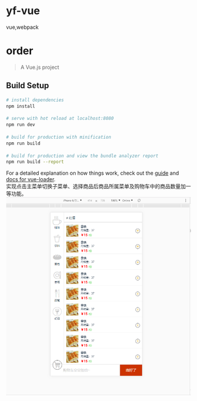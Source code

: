 # yf-vue
vue,webpack
# order

> A Vue.js project

## Build Setup

``` bash
# install dependencies
npm install

# serve with hot reload at localhost:8080
npm run dev

# build for production with minification
npm run build

# build for production and view the bundle analyzer report
npm run build --report
```

For a detailed explanation on how things work, check out the [guide](http://vuejs-templates.github.io/webpack/) and [docs for vue-loader](http://vuejs.github.io/vue-loader).<br>
实现点击主菜单切换子菜单、选择商品后商品所属菜单及购物车中的商品数量加一等功能。
![结果图](src/assets/1.png)

